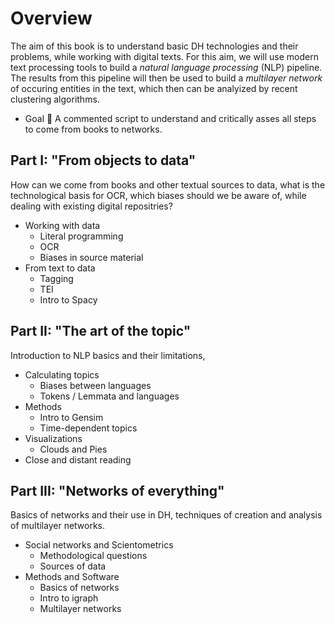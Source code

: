 # Overview 

The aim of this book is to understand basic DH technologies and their problems, while working with digital texts. For this aim, we will use modern text processing tools to build a _natural language processing_ (NLP) pipeline. The results from this pipeline will then be used to build a _multilayer network_ of occuring entities in the text, which then can be analyized by recent clustering algorithms.
    
  - Goal 🎉  A commented script to understand and critically asses all steps to come from books to networks.

## Part I: "From objects to data"

How can we come from books and other textual sources to data, what is the technological basis for OCR, which biases should we be aware of, while dealing with existing digital repositries? 

   - Working with data
     - Literal programming
     - OCR
     - Biases in source material
  - From text to data
     - Tagging
     - TEI
     - Intro to Spacy

## Part II: "The art of the topic"

Introduction to NLP basics and their limitations, 

  - Calculating topics
    - Biases between languages
    - Tokens / Lemmata and languages
  - Methods
    - Intro to Gensim
    - Time-dependent topics
  - Visualizations
    - Clouds and Pies
  - Close and distant reading

## Part III: "Networks of everything"

Basics of networks and their use in DH, techniques of creation and analysis of multilayer networks.

  - Social networks and Scientometrics
    - Methodological questions
    - Sources of data
  - Methods and Software
    - Basics of networks
    - Intro to igraph
    - Multilayer networks
